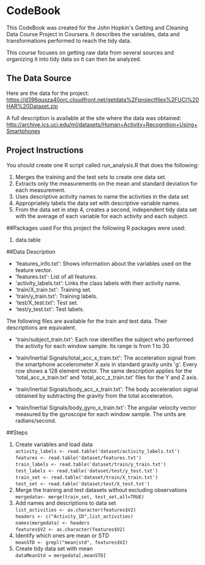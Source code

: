 # CodeBook
This CodeBook was created for the John Hopkin's Getting and Cleaning Data Course Project in Coursera. 
It describes the variables, data and transformations performed to reach the tidy data.

This course focuses on getting raw data from several sources and organizing it into tidy data so it can then be analyzed.

## The Data Source
Here are the data for the project: 
https://d396qusza40orc.cloudfront.net/getdata%2Fprojectfiles%2FUCI%20HAR%20Dataset.zip 

A full description is available at the site where the data was obtained: 
http://archive.ics.uci.edu/ml/datasets/Human+Activity+Recognition+Using+Smartphones 


## Project Instructions
You should create one R script called run_analysis.R that does the following: 
1. Merges the training and the test sets to create one data set.
2. Extracts only the measurements on the mean and standard deviation for each measurement. 
3. Uses descriptive activity names to name the activities in the data set
4. Appropriately labels the data set with descriptive variable names. 
5. From the data set in step 4, creates a second, independent tidy data set with the average of each variable for each activity and each subject.

##Packages used
For this project the following R packages were used:
1. data.table

##Data Description

- 'features_info.txt': Shows information about the variables used on the feature vector.
- 'features.txt': List of all features.
- 'activity_labels.txt': Links the class labels with their activity name.
- 'train/X_train.txt': Training set.
- 'train/y_train.txt': Training labels.
- 'test/X_test.txt': Test set.
- 'test/y_test.txt': Test labels.

The following files are available for the train and test data. Their descriptions are equivalent. 

- 'train/subject_train.txt': Each row identifies the subject who performed the activity for each window sample. Its range is from 1 to 30. 

- 'train/Inertial Signals/total_acc_x_train.txt': The acceleration signal from the smartphone accelerometer X axis in standard gravity units 'g'. Every row shows a 128 element vector. The same description applies for the 'total_acc_x_train.txt' and 'total_acc_z_train.txt' files for the Y and Z axis. 

- 'train/Inertial Signals/body_acc_x_train.txt': The body acceleration signal obtained by subtracting the gravity from the total acceleration. 

- 'train/Inertial Signals/body_gyro_x_train.txt': The angular velocity vector measured by the gyroscope for each window sample. The units are radians/second. 

##Steps 

1. Create variables and load data <br>
`activity_labels <- read.table('dataset/activity_labels.txt')` <br>
`features <- read.table('dataset/features.txt')`<br>
`train_labels <- read.table('dataset/train/y_train.txt')` <br>
`test_labels <- read.table('dataset/test/y_test.txt')` <br>
`train_set <- read.table('dataset/train/X_train.txt')` <br>
`test_set <- read.table('dataset/test/X_test.txt')` <br>
2. Merge the training and test datasets without excluding observations <br>
`mergedata<- merge(train_set, test_set,all=TRUE)`
3. Add  names and descriptions to data set <br>
`list_activities <- as.character(features$V2)`<br>
`headers <- c("Activity_ID",list_activities)`<br>
`names(mergedata) <- headers`<br>
`features$V2 <- as.character(features$V2)`<br>
4. Identify which ones are mean or STD <br>
`meanSTD <- grepl("mean|std", features$V2)`
5. Create tidy data set with mean<br>
`dataMeanStd = mergedata[,meanSTD]`



 